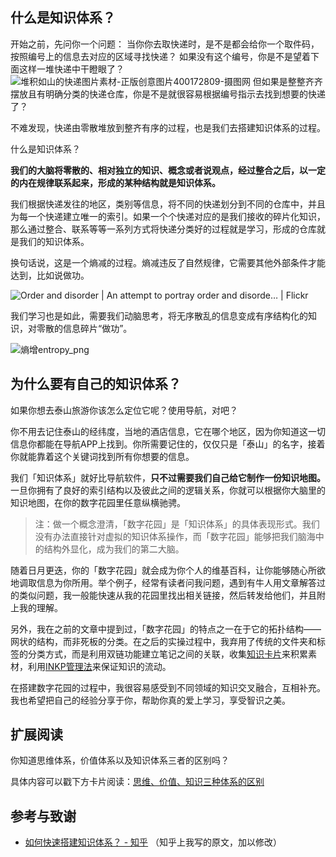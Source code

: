 ## 什么是知识体系？

开始之前，先问你一个问题：
当你你去取快递时，是不是都会给你一个取件码，按照编号上的信息去对应的区域寻找快递？
如果没有这个编号，你是不是望着下面这样一堆快递中干瞪眼了？
![堆积如山的快递图片素材-正版创意图片400172809-摄图网](https://img95.699pic.com/photo/40017/2809.jpg_wh300.jpg)
但如果是整整齐齐摆放且有明确分类的快递仓库，你是不是就很容易根据编号指示去找到想要的快递了？

不难发现，快递由零散堆放到整齐有序的过程，也是我们去搭建知识体系的过程。

什么是知识体系？

**我们的大脑将零散的、相对独立的知识、概念或者说观点，经过整合之后，以一定的内在规律联系起来，形成的某种结构就是知识体系。**

我们根据快递发往的地区，类别等信息，将不同的快递划分到不同的仓库中，并且为每一个快递建立唯一的索引。如果一个个快递对应的是我们接收的碎片化知识，那么通过整合、联系等等一系列方式将快递分类好的过程就是学习，形成的仓库就是我们的知识体系。

换句话说，这是一个熵减的过程。熵减违反了自然规律，它需要其他外部条件才能达到，比如说做功。

![Order and disorder | An attempt to portray order and disorde… | Flickr](https://live.staticflickr.com/4110/5056851542_99ff16771c_b.jpg)


我们学习也是如此，需要我们动脑思考，将无序散乱的信息变成有序结构化的知识，对零散的信息碎片“做功”。

![熵增entropy_png](https://image-upload-1307521651.cos.ap-nanjing.myqcloud.com/picture_upload/%E7%86%B5%E5%A2%9Eentropy.png)

## 为什么要有自己的知识体系？

如果你想去泰山旅游你该怎么定位它呢？使用导航，对吧？

你不用去记住泰山的经纬度，当地的酒店信息，它在哪个地区，因为你知道这一切信息你都能在导航APP上找到。你所需要记住的，仅仅只是「泰山」的名字，接着你就能靠着这个关键词找到所有你想要的信息。

我们「知识体系」就好比导航软件，**只不过需要我们自己给它制作一份知识地图。** 一旦你拥有了良好的索引结构以及彼此之间的逻辑关系，你就可以根据你大脑里的知识地图，在你的数字花园里任意纵横驰骋。

> 注：做一个概念澄清，「数字花园」是「知识体系」的具体表现形式。我们没有办法直接针对虚拟的知识体系操作，而「数字花园」能够把我们脑海中的结构外显化，成为我们的第二大脑。

随着日月更迭，你的「数字花园」就会成为你个人的维基百科，让你能够随心所欲地调取信息为你所用。举个例子，经常有读者问我问题，遇到有牛人用文章解答过的类似问题，我一般能快速从我的花园里找出相关链接，然后转发给他们，并且附上我的理解。 

另外，我在之前的文章中提到过，「数字花园」的特点之一在于它的拓扑结构——网状的结构，而非死板的分类。在之后的实操过程中，我弃用了传统的文件夹和标签的分类方式，而是利用双链功能建立笔记之间的关联，收集[知识卡片](post/实践篇/知识卡片.md)来积累素材，利用[INKP管理法](post/Mycards/INKP管理法.md)来保证知识的流动。

在搭建数字花园的过程中，我很容易感受到不同领域的知识交叉融合，互相补充。我也希望把自己的经验分享于你，帮助你真的爱上学习，享受智识之美。 



## 扩展阅读
你知道思维体系，价值体系以及知识体系三者的区别吗？

具体内容可以戳下方卡片阅读：[思维、价值、知识三种体系的区别](post/Mycards/思维、价值、知识三种体系的区别.md)

## 参考与致谢
- [如何快速搭建知识体系？ - 知乎](https://zhuanlan.zhihu.com/p/164401478) （知乎上我写的原文，加以修改）
